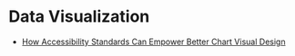 # Data Visualization

- [How Accessibility Standards Can Empower Better Chart Visual Design](https://www.smashingmagazine.com/2024/02/accessibility-standards-empower-better-chart-visual-design/)
